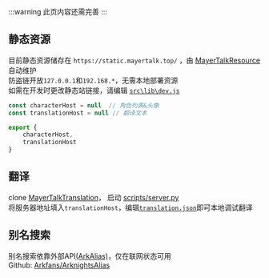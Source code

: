 :::warning
此页内容还需完善
:::

## 静态资源

目前静态资源储存在 `https://static.mayertalk.top/` ，由 [MayerTalkResource](https://github.com/Arkfans/MayerTalkResource)
自动维护  
防盗链开放`127.0.0.1`和`192.168.*`，无需本地部署资源  
如需在开发时更改静态站链接，请编辑 [`src\lib\dev.js`](https://github.com/Arkfans/MayerTalk/blob/main/src/lib/dev.js)

```javascript
const characterHost = null  // 角色列表&头像
const translationHost = null // 翻译文本

export {
    characterHost,
    translationHost
}
```

## 翻译

clone [MayerTalkTranslation](https://github.com/MayerTalk/MayerTalkTranslation)， 启动 [scripts/server.py](https://github.com/MayerTalk/MayerTalkTranslation/blob/main/scripts/server.py)  
将服务器地址填入`translationHost`，编辑[`translation.json`](https://github.com/MayerTalk/MayerTalkTranslation/blob/main/translation.json)即可本地调试翻译

## 别名搜索

别名搜索依靠外部API[(ArkAlias)](https://alias.arkfans.top/)，仅在联网状态可用  
Github: [Arkfans/ArknightsAlias](https://github.com/Arkfans/ArknightsAlias)